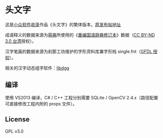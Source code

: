 # 头文字

这是[小众软件收录](http://www.appinn.com/twz/)作品《头文字》的繁体版本。[原发布帖地址](https://meta.appinn.com/t/tou-wen-zi-yong-she-xiang-tou-xie-zi-huan-jie-jing-bu-pi-lao-15-slash-02-slash-14geng-xin/473)

成语释义的数据来源为[萌典](https://www.moedict.tw/about.html)所使用的《[重编国语辞典修订本](https://github.com/g0v/moedict-data)》数据（[CC BY-ND 3.0 台湾](http://resources.publicense.moe.edu.tw/dict_reviseddict_download.html)授权）。

汉字笔画的数据来源为刹那工坊维护的字形资料库兼字形档 single.fnt（[GFDL 授权](http://magicdesign.blogspot.com/2008/05/blog-post_19.html)）。

相关的汉字动态组字软件：[libdgg](https://github.com/MGdesigner/libdgg/) 

## 编译

使用 VS2013 编译，C# / C++ 工程分别需要 SQLite / OpenCV 2.4.x（路径配置可直接修改工程内附的 props 文件）。

## License

GPL v3.0
